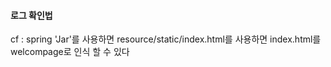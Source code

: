 #### 로그 확인법 




cf : 
spring 'Jar'를 사용하면 resource/static/index.html를 사용하면 
index.html를 welcompage로 인식 할 수 있다 
